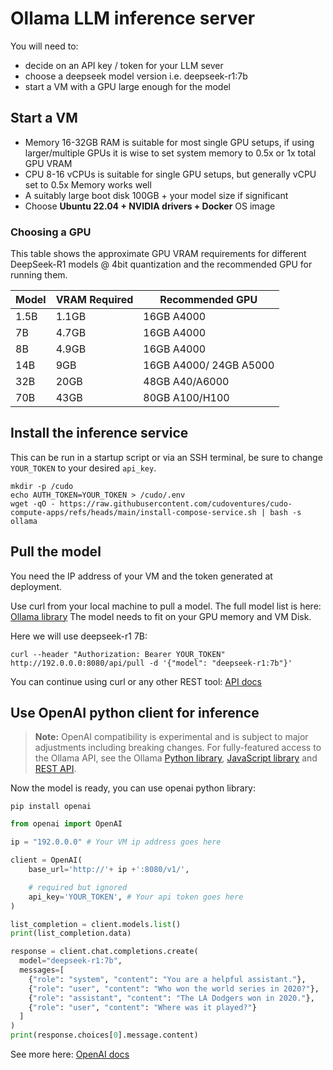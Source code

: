 # Ollama LLM inference server
You will need to:

- decide on an API key / token for your LLM sever
- choose a deepseek model version i.e. deepseek-r1:7b
- start a VM with a GPU large enough for the model

## Start a VM
- Memory 16-32GB RAM is suitable for most single GPU setups, if using larger/multiple GPUs it is wise to set system memory to 0.5x or 1x total GPU VRAM
- CPU 8-16 vCPUs is suitable for single GPU setups, but generally vCPU set to 0.5x Memory works well
- A suitably large boot disk 100GB + your model size if significant
- Choose **Ubuntu 22.04 + NVIDIA drivers + Docker** OS image

### Choosing a GPU

This table shows the approximate GPU VRAM requirements for different DeepSeek-R1 models @ 4bit quantization and the recommended GPU for running them.

| Model   | VRAM Required | Recommended GPU        |
|---------|---------------|------------------------|
| 1.5B    | 1.1GB         | 16GB A4000             |
| 7B      | 4.7GB         | 16GB A4000             |
| 8B      | 4.9GB         | 16GB A4000             |
| 14B     | 9GB           | 16GB A4000/ 24GB A5000 |
| 32B     | 20GB          | 48GB A40/A6000         |
| 70B     | 43GB          | 80GB A100/H100         |

## Install the inference service
This can be run in a startup script or via an SSH terminal, be sure to change ``YOUR_TOKEN`` to your desired ``api_key``. 

```shell
mkdir -p /cudo
echo AUTH_TOKEN=YOUR_TOKEN > /cudo/.env
wget -qO - https://raw.githubusercontent.com/cudoventures/cudo-compute-apps/refs/heads/main/install-compose-service.sh | bash -s ollama
```

## Pull the model
You need the IP address of your VM and the token generated at deployment.

Use curl from your local machine to pull a model. The full model list is here: [Ollama library](https://ollama.com/library)
The model needs to fit on your GPU memory and VM Disk.

Here we will use deepseek-r1 7B:
```shell
curl --header "Authorization: Bearer YOUR_TOKEN" http://192.0.0.0:8080/api/pull -d '{"model": "deepseek-r1:7b"}'
```

You can continue using curl or any other REST tool: [API docs](https://github.com/ollama/ollama/blob/main/docs/api.md)


## Use OpenAI python client for inference 
> **Note:** OpenAI compatibility is experimental and is subject to major adjustments including breaking changes. For fully-featured access to the Ollama API, see the Ollama [Python library](https://github.com/ollama/ollama-python), [JavaScript library](https://github.com/ollama/ollama-js) and [REST API](https://github.com/ollama/ollama/blob/main/docs/api.md).
>

Now the model is ready, you can use openai python library: 

```shell
pip install openai
```

```python
from openai import OpenAI

ip = "192.0.0.0" # Your VM ip address goes here

client = OpenAI(
    base_url='http://'+ ip +':8080/v1/',

    # required but ignored
    api_key='YOUR_TOKEN', # Your api token goes here
)

list_completion = client.models.list()
print(list_completion.data)

response = client.chat.completions.create(
  model="deepseek-r1:7b",
  messages=[
    {"role": "system", "content": "You are a helpful assistant."},
    {"role": "user", "content": "Who won the world series in 2020?"},
    {"role": "assistant", "content": "The LA Dodgers won in 2020."},
    {"role": "user", "content": "Where was it played?"}
  ]
)
print(response.choices[0].message.content)
```
See more here: [OpenAI docs](https://github.com/ollama/ollama/blob/main/docs/openai.md)
